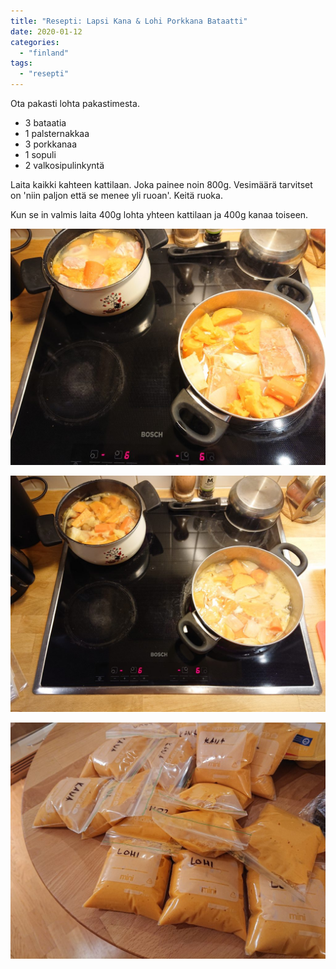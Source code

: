 ```yaml
---
title: "Resepti: Lapsi Kana & Lohi Porkkana Bataatti"
date: 2020-01-12
categories: 
  - "finland"
tags: 
  - "resepti"
---
```


Ota pakasti lohta pakastimesta.

- 3 bataatia
- 1 palsternakkaa
- 3 porkkanaa
- 1 sopuli
- 2 valkosipulinkyntä

Laita kaikki kahteen kattilaan. Joka painee noin 800g. Vesimäärä tarvitset on 'niin paljon että se menee yli ruoan'. Keitä ruoka.

Kun se in valmis laita 400g lohta yhteen kattilaan ja 400g kanaa toiseen.

![](images/DSC_1338-1024x768.jpg)

![](images/DSC_1337-1024x768.jpg)

![](images/DSC_1339-1024x768.jpg)

